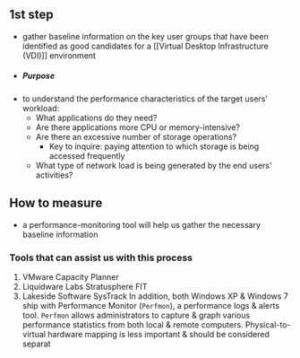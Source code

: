 ## 1st step
- gather baseline information on the key user groups that have been identified as good candidates for a [[Virtual Desktop Infrastructure (VDI)]] environment
- ##### Purpose
- to understand the performance characteristics of the target users' workload:
	- What applications do they need?
	- Are there applications more CPU or memory-intensive?
	- Are there an excessive number of storage operations? 
		- Key to inquire: paying attention to which storage is being accessed frequently
	- What type of network load is being generated by the end users' activities?
## How to measure
- a performance-monitoring tool will help us gather the necessary baseline information
### Tools that can assist us with this process
1. VMware Capacity Planner
2. Liquidware Labs Stratusphere FIT
3. Lakeside Software SysTrack
In addition, both Windows XP & Windows 7 ship with Performance Monitor (`Perfmon`), a performance logs & alerts tool. `Perfmon` allows administrators to capture & graph various performance statistics from both local & remote computers.
Physical-to-virtual hardware mapping is less important & should be considered separat

